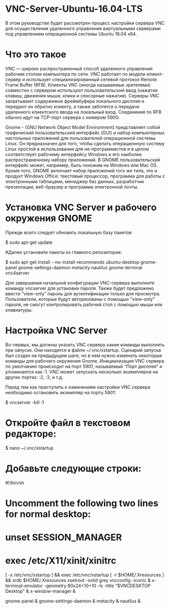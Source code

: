 # VNC-Server-Ubuntu-16.04-LTS

В этом руководстве будет рассмотрен процесс настройки сервера VNC для осуществления удаленного управления виртуальными серверами под управлением операционной системы Ubuntu 16.04 x64.

# Что это такое

VNC — широко распространенный способ удаленного управления рабочим столом компьютера по сети. VNC работает по модели клиент-сервер и использует специализированный сетевой протокол Remote Frame Buffer (RFB). Клиенты VNC (иногда называемые зрителями) совместно с сервером используют пользовательский ввод (нажатия клавиш, движения мыши, клики и сенсорные нажатия). Серверы VNC захватывают содержимое фреймбуфера локального дисплея и передают их обратно клиенту, а также заботятся о передаче удаленного клиентского ввода на локальный вход. Соединения по RFB обычно идут на TCP-порт сервера с номером 5900.

Gnome - (GNU Network Object Model Environment) представляет собой графический пользовательский интерфейс (GUI) и набор компьютерных настольных приложений для пользователей операционной системы Linux. Он предназначен для того, чтобы сделать операционную систему Linux простой в использовании для не-программистов и в целом соответствует рабочему интерфейсу Windows и его наиболее распространенному набору приложений. В GNOME пользовательский интерфейс может, например, быть похожим на Windows или Mac OS. Кроме того, GNOME включает набор приложений того же типа, что и продукт Windows Office: текстовый процессор, программа для работы с электронными таблицами, менеджер баз данных, разработчик презентации, веб-браузер и программа электронной почты.

# Установка VNC Server и рабочего окружения GNOME

Прежде всего следует обновить локальную базу пакетов:

$ sudo apt-get update

#Далее установите пакеты из главного репозитория:

$    sudo apt-get install --no-install-recommends ubuntu-desktop gnome-panel gnome-settings-daemon metacity nautilus gnome-terminal   vnc4server

Для завершения начальной конфигурации VNC-сервера выполните команду vncserver для установки пароля. Также будет предложено ввести “view-only” пароль для аутентификации только для просмотра. Пользователи, которые будут авторизованы с помощью “view-only” пароля, не смогут контролировать рабочий стол с помощью мыши или клавиатуры.

# Настройка VNC Server
Во-первых, мы должны указать VNC серверу какие команды выполнять при запуске. Они находятся в файле ~/.vnc/xstartup. Сценарий запуска был создан на предыдущем шаге, но в нем нужно изменить некоторые команды для рабочего окружения Gnome. Инициализация VNC сервера по умолчанию происходит на порт 5901, называемый “Порт дисплея” и упоминается как :1. VNC может запускать несколько экземпляров на других портах: :2, :3, и т.д.

Перед тем как приступить к изменениям настройки VNC сервера необходимо остановить экземпляр на порту 5901:

$ vncserver -kill :1

# Откройте файл в текстовом редакторе:

$  nano ~/.vnc/xstartup

# Добавьте следующие строки:

#!/bin/sh
# Uncomment the following two lines for normal desktop:
# unset SESSION_MANAGER
# exec /etc/X11/xinit/xinitrc

[ -x /etc/vnc/xstartup ] && exec /etc/vnc/xstartup
[ -r $HOME/.Xresources ] && xrdb $HOME/.Xresources
xsetroot -solid grey
vncconfig -iconic &
x-terminal-emulator -geometry 80x24+10+10 -ls -title "$VNCDESKTOP Desktop" &
x-window-manager &

gnome-panel &
gnome-settings-daemon &
metacity &
nautilus &


